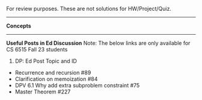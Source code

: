 For review purposes. These are not solutions for HW/Project/Quiz.

---------------------------------------------------------------
**Concepts**<br>



---------------------------------------------------------------
**Useful Posts in Ed Discussion**<be>
Note: The below links are only available for CS 6515 Fall 23 students
1. DP: Ed Post Topic and ID
  - Recurrence and recursion #89 
  - Clarification on memoization #84 
  - DPV 6.1 Why add extra subproblem constraint #75
  - Master Theorem #227
